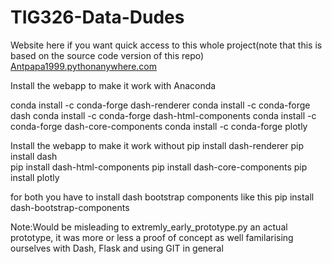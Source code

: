 # TIG326-Data-Dudes

Website here if you want quick access to this whole project(note that this is based on the source code version of this repo)
[Antpapa1999.pythonanywhere.com](https://antpapa1999.pythonanywhere.com/)

Install the webapp to make it work with Anaconda

conda install -c conda-forge dash-renderer 
conda install -c conda-forge dash 
conda install -c conda-forge dash-html-components 
conda install -c conda-forge dash-core-components
conda install -c conda-forge plotly

Install the webapp to make it work without
pip install dash-renderer
pip install dash  
pip install dash-html-components 
pip install dash-core-components
pip install plotly

for both you have to install dash bootstrap components like this
pip install dash-bootstrap-components

Note:Would be misleading to extremly_early_prototype.py an actual prototype, it was more or less a proof of concept as well familarising ourselves with Dash, Flask and using GIT in general

